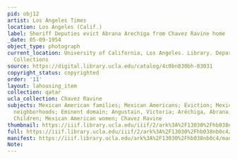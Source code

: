 ```yaml
---
pid: obj12
artist: Los Angeles Times
location: Los Angeles (Calif.)
label: Sheriff Deputies evict Abrana Arechiga from Chavez Ravine home
_date: 05-09-1954
object_type: photograph
current_location: University of California, Los Angeles. Library. Department of Special
  Collections
source: https://digital.library.ucla.edu/catalog/4c0bn830bh-03031
copyright_status: copyrighted
order: '11'
layout: lahousing_item
collection: qatar
ucla_collection: Chavez Ravine
subjects: Mexican American families; Mexican Americans; Eviction; Mexican American
  neighborhoods; Eminent domain; Angustain, Victoria; Aréchiga, Abrana; Aréchiga Family;
  Children; Mexican American women; Chavez Ravine
thumbnail: https://iiif.library.ucla.edu/iiif/2/ark%3A%2F13030%2Fhb038nb0c4/full/250,/0/default.jpg
full: https://iiif.library.ucla.edu/iiif/2/ark%3A%2F13030%2Fhb038nb0c4/full/full/0/default.jpg
manifest: https://iiif.library.ucla.edu/ark%3A%2F13030%2Fhb038nb0c4/manifest
Note: 
---
```

